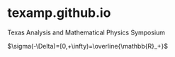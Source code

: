 # texamp.github.io
Texas Analysis and Mathematical Physics Symposium

$\sigma(-\Delta)=[0,+\infty)=\overline{\mathbb{R}_+}$
